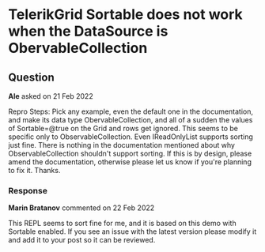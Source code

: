 # TelerikGrid Sortable does not work when the DataSource is ObervableCollection

## Question

**Ale** asked on 21 Feb 2022

Repro Steps: Pick any example, even the default one in the documentation, and make its data type ObervableCollection, and all of a sudden the values of Sortable=@true on the Grid and rows get ignored. This seems to be specific only to ObservableCollection. Even IReadOnlyList supports sorting just fine. There is nothing in the documentation mentioned about why ObservableCollection shouldn't support sorting. If this is by design, please amend the documentation, otherwise please let us know if you're planning to fix it. Thanks.

### Response

**Marin Bratanov** commented on 22 Feb 2022

This REPL seems to sort fine for me, and it is based on this demo with Sortable enabled. If you see an issue with the latest version please modify it and add it to your post so it can be reviewed.
